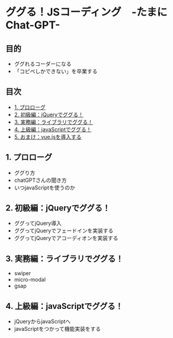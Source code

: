 # ググる！JSコーディング　-たまにChat-GPT-

## 目的
- ググれるコーダーになる
- 「コピペしかできない」を卒業する

## 目次
- [1. プロローグ](#1-プロローグ)
- [2. 初級編：jQueryでググる！](#2-初級編：jQueryでググる！)
- [3. 実務編：ライブラリでググる！](#3-実務編：ライブラリでググる！)
- [4. 上級編：javaScriptでググる！](#4-上級編：javaScriptでググる！)
- [5. おまけ：vue.jsを導入する](#5-おまけ：vue.jsを導入する)

## 1. プロローグ
- ググり方
- chatGPTさんの聞き方
- いつjavaScriptを使うのか

## 2. 初級編：jQueryでググる！
- ググってjQuery導入
- ググってjQueryでフェードインを実装する
- ググってjQueryでアコーディオンを実装する

## 3. 実務編：ライブラリでググる！
- swiper
- micro-modal
- gsap

## 4. 上級編：javaScriptでググる！
- jQueryからjavaScriptへ
- javaScriptをつかって機能実装をする